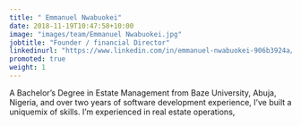 ```yaml
---
title: " Emmanuel Nwabuokei"
date: 2018-11-19T10:47:58+10:00
image: "images/team/Emmanuel Nwabuokei.jpg"
jobtitle: "Founder / financial Director"
linkedinurl: "https://www.linkedin.com/in/emmanuel-nwabuokei-906b3924a/"
promoted: true
weight: 1
---
```


A Bachelor’s Degree in Estate Management from Baze University, Abuja, Nigeria, and over two years of software development experience, I’ve built a uniquemix of skills. I’m experienced in real estate operations,